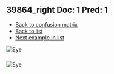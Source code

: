 ## 39864_right Doc: 1 Pred: 1
- [Back to confusion matrix](https://github.com/juliandewit/kaggle_retinopathy/blob/master/matrix.md)
- [Back to list](https://github.com/juliandewit/kaggle_retinopathy/blob/master/lists/11/list.md)
- [Next example in list](https://github.com/juliandewit/kaggle_retinopathy/blob/master/lists/11/39/39968_right.md)

![Eye](https://retinopaty.blob.core.windows.net/size1024/39864_right_1.jpeg)

### 

![Eye]()
